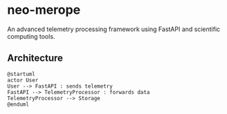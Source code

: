 # neo-merope

An advanced telemetry processing framework using FastAPI and scientific computing tools.

## Architecture

```plantuml
@startuml
actor User
User --> FastAPI : sends telemetry
FastAPI --> TelemetryProcessor : forwards data
TelemetryProcessor --> Storage
@enduml


